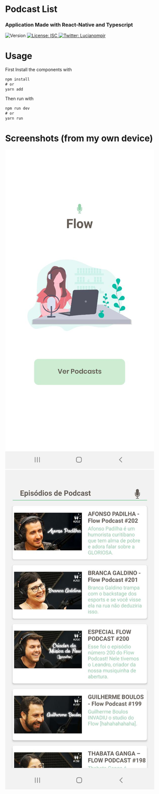 # Podcast List
### Application Made with React-Native and Typescript

<p>
  <img alt="Version" src="https://img.shields.io/badge/version-1.0.0-blue.svg?cacheSeconds=2592000" />
  <a href="#" target="_blank">
    <img alt="License: ISC" src="https://img.shields.io/badge/License-ISC-yellow.svg" />
  </a>
  <a href="https://twitter.com/Lucianompjr" target="_blank">
    <img alt="Twitter: Lucianompjr" src="https://img.shields.io/twitter/follow/Lucianompjr.svg?style=social" />
  </a>
</p>

# Usage

First Install the components with

```
npm install
# or
yarn add

```
Then run with
```
npm run dev
# or
yarn run

```

# Screenshots (from my own device)

![Background](https://github.com/LucianoPierdona/podcast-list/blob/master/assets/readme1.jpeg)
![Background](https://github.com/LucianoPierdona/podcast-list/blob/master/assets/readme2.jpeg)